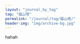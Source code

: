 ```yaml
---
layout: "journal_by_tag"
tag: "福山塔"
permalink: "/journal/tag/福山塔/"
header-img: "img/archive-bg.jpg"
---
```


hahah
